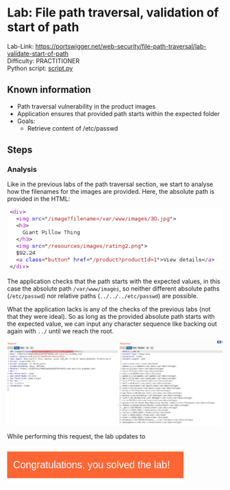 # Lab: File path traversal, validation of start of path

Lab-Link: <https://portswigger.net/web-security/file-path-traversal/lab-validate-start-of-path>  
Difficulty: PRACTITIONER  
Python script: [script.py](script.py)  

## Known information

- Path traversal vulnerability in the product images
- Application ensures that provided path starts within the expected folder
- Goals:
  - Retrieve content of /etc/passwd

## Steps

### Analysis

Like in the previous labs of the path traversal section, we start to analyse how the filenames for the images are provided. Here, the absolute path is provided in the HTML:

![html full path](img/html_full_path.png)

The application checks that the path starts with the expected values, in this case the absolute path `/var/www/images`, so neither different absolute paths (`/etc/passwd`) nor relative paths (`../../../etc/passwd`) are possible.

What the application lacks is any of the checks of the previous labs (not that they were ideal). So as long as the provided absolute path starts with the expected value, we can input any character sequence like backing out again with `../` until we reach the root.

![request](img/request.png)

While performing this request, the lab updates to

![success](img/success.png)

